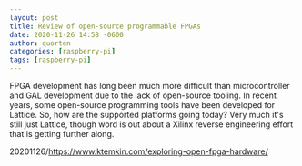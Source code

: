 ```yaml
---
layout: post
title: Review of open-source programmable FPGAs
date: 2020-11-26 14:58 -0600
author: quorten
categories: [raspberry-pi]
tags: [raspberry-pi]
---
```


FPGA development has long been much more difficult than
microcontroller and GAL development due to the lack of open-source
tooling.  In recent years, some open-source programming tools have
been developed for Lattice.  So, how are the supported platforms going
today?  Very much it's still just Lattice, though word is out about a
Xilinx reverse engineering effort that is getting further along.

20201126/https://www.ktemkin.com/exploring-open-fpga-hardware/
